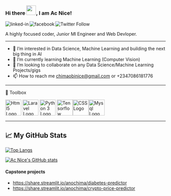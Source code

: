 ### Hi there <img src="https://raw.githubusercontent.com/MartinHeinz/MartinHeinz/master/wave.gif" width="30px">, I am Ac Nice!

![Twitter Follow](https://img.shields.io/twitter/follow/AcNice_?style=social) [<img align="left" alt="linked-in" src="https://img.shields.io/badge/linkedin-%230077B5.svg?&style=for-the-badge&logo=linkedin&logoColor=white" />](https://www.linkedin.com/in/ac-nice-81a367147/)[<img align="left" alt="facebook" src="https://img.shields.io/badge/facebook-%231877F2.svg?&style=for-the-badge&logo=facebook&logoColor=white" />](https://www.facebook.com/chimaobi.nice/)

A highly focused coder, Junior Ml Engineer and Web Devloper.

---
- 👀 I’m interested in Data Science, Machine Learning and building the next big thing in AI
- 🌱 I’m currently learning Machine Learning (Computer Vision)
- 💞️ I’m looking to collaborate on any Data Science/Machine Learning Projects/gigs
- 📫 How to reach me chimaobinice@gmail.com or +2347086181776
---

🧰 Toolbox

<img src="https://cdn.worldvectorlogo.com/logos/html5-2.svg" alt="Html5 Logo" width="50" height="50"/> <img src="https://cdn.worldvectorlogo.com/logos/laravel-2.svg" alt="Laravel Logo" width="50" height="50"/> <img src="https://cdn.worldvectorlogo.com/logos/python-5.svg" alt="Python 3 Logo" width="50" height="50"/> <img src="https://cdn.worldvectorlogo.com/logos/tensorflow-2.svg" alt="Tensorflow Logo" width="50" height="50"/><img src="https://cdn.worldvectorlogo.com/logos/git-icon.svg" alt="CSS Logo" width="50" height="50"/><img src="https://cdn.worldvectorlogo.com/logos/mysql-6.svg" alt="Mysql Logo" width="50" height="50"/>

---

## &#x1f4c8; My GitHub Stats

[![Top Langs](https://github-readme-stats.vercel.app/api/top-langs/?username=anochima&hide=python,php,laravel,blade,html,css&theme=cobalt)](https://github.com/anuraghazra/github-readme-stats)

[![Ac Nice's GitHub stats](https://github-readme-stats.vercel.app/api?username=anochima&theme=cobalt)](https://github.com/anuraghazra/github-readme-stats)


#### Capstone projects
* https://share.streamlit.io/anochima/diabetes-predictor
* https://share.streamlit.io/anochima/crypto-price-predictor
<!---
anochima/anochima is a ✨ special ✨ repository because its `README.md` (this file) appears on your GitHub profile.
You can click the Preview link to take a look at your changes.
--->
